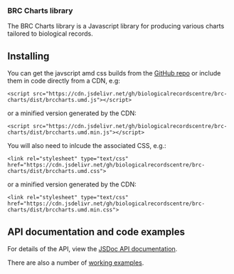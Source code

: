 ### BRC Charts library
The BRC Charts library is a Javascript library for producing various charts tailored to biological records.

## Installing
You can get the javscript amd css builds from 
the [GitHub repo](https://github.com/BiologicalRecordsCentre/brc-charts/tree/master/dist)
or include them in code directly from a CDN, e.g:
```
<script src="https://cdn.jsdelivr.net/gh/biologicalrecordscentre/brc-charts/dist/brccharts.umd.js"></script>
```
or a minified version generated by the CDN:
```
<script src="https://cdn.jsdelivr.net/gh/biologicalrecordscentre/brc-charts/dist/brccharts.umd.min.js"></script>
```
You will also need to inlcude the associated CSS, e.g.:
```
<link rel="stylesheet" type="text/css" href="https://cdn.jsdelivr.net/gh/biologicalrecordscentre/brc-charts/dist/brccharts.umd.css">
```
or a minified version generated by the CDN:
```
<link rel="stylesheet" type="text/css" href="https://cdn.jsdelivr.net/gh/biologicalrecordscentre/brc-charts/dist/brccharts.umd.min.css">
```

## API documentation and code examples
For details of the API, view the [JSDoc API documentation](https://biologicalrecordscentre.github.io/brc-charts/docs/api/).

There are also a number of [working examples](https://biologicalrecordscentre.github.io/brc-charts/docs/).
